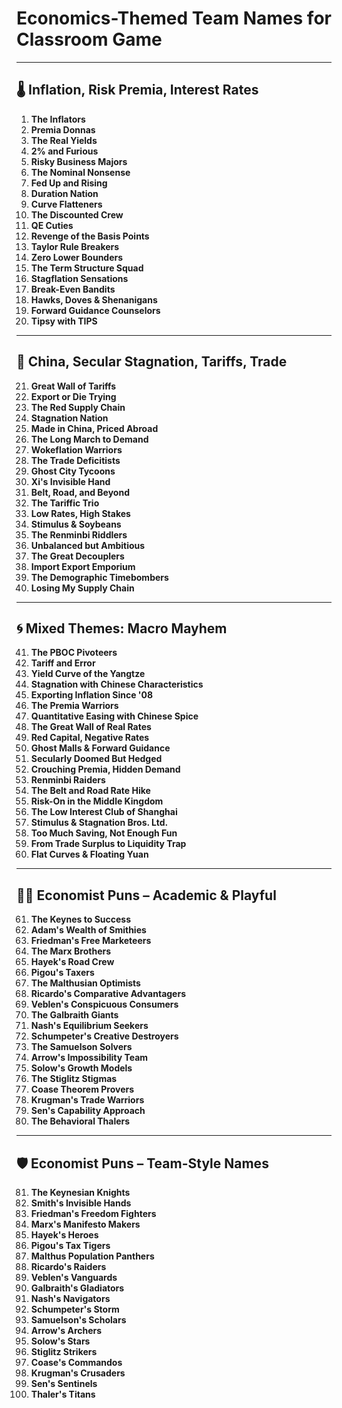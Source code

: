 # Economics-Themed Team Names for Classroom Game

---

## 🌡️ Inflation, Risk Premia, Interest Rates

1. **The Inflators**  
2. **Premia Donnas**  
3. **The Real Yields**  
4. **2% and Furious**  
5. **Risky Business Majors**  
6. **The Nominal Nonsense**  
7. **Fed Up and Rising**  
8. **Duration Nation**  
9. **Curve Flatteners**  
10. **The Discounted Crew**  
11. **QE Cuties**  
12. **Revenge of the Basis Points**  
13. **Taylor Rule Breakers**  
14. **Zero Lower Bounders**  
15. **The Term Structure Squad**  
16. **Stagflation Sensations**  
17. **Break-Even Bandits**  
18. **Hawks, Doves & Shenanigans**  
19. **Forward Guidance Counselors**  
20. **Tipsy with TIPS**

---

## 🐉 China, Secular Stagnation, Tariffs, Trade

21. **Great Wall of Tariffs**  
22. **Export or Die Trying**  
23. **The Red Supply Chain**  
24. **Stagnation Nation**  
25. **Made in China, Priced Abroad**  
26. **The Long March to Demand**  
27. **Wokeflation Warriors**  
28. **The Trade Deficitists**  
29. **Ghost City Tycoons**  
30. **Xi's Invisible Hand**  
31. **Belt, Road, and Beyond**  
32. **The Tariffic Trio**  
33. **Low Rates, High Stakes**  
34. **Stimulus & Soybeans**  
35. **The Renminbi Riddlers**  
36. **Unbalanced but Ambitious**  
37. **The Great Decouplers**  
38. **Import Export Emporium**  
39. **The Demographic Timebombers**  
40. **Losing My Supply Chain**

---

## 🌀 Mixed Themes: Macro Mayhem

41. **The PBOC Pivoteers**  
42. **Tariff and Error**  
43. **Yield Curve of the Yangtze**  
44. **Stagnation with Chinese Characteristics**  
45. **Exporting Inflation Since '08**  
46. **The Premia Warriors**  
47. **Quantitative Easing with Chinese Spice**  
48. **The Great Wall of Real Rates**  
49. **Red Capital, Negative Rates**  
50. **Ghost Malls & Forward Guidance**  
51. **Secularly Doomed But Hedged**  
52. **Crouching Premia, Hidden Demand**  
53. **Renminbi Raiders**  
54. **The Belt and Road Rate Hike**  
55. **Risk-On in the Middle Kingdom**  
56. **The Low Interest Club of Shanghai**  
57. **Stimulus & Stagnation Bros. Ltd.**  
58. **Too Much Saving, Not Enough Fun**  
59. **From Trade Surplus to Liquidity Trap**  
60. **Flat Curves & Floating Yuan**

---

## 👨‍🏫 Economist Puns – Academic & Playful

61. **The Keynes to Success**  
62. **Adam's Wealth of Smithies**  
63. **Friedman's Free Marketeers**  
64. **The Marx Brothers**  
65. **Hayek's Road Crew**  
66. **Pigou's Taxers**  
67. **The Malthusian Optimists**  
68. **Ricardo's Comparative Advantagers**  
69. **Veblen's Conspicuous Consumers**  
70. **The Galbraith Giants**  
71. **Nash's Equilibrium Seekers**  
72. **Schumpeter's Creative Destroyers**  
73. **The Samuelson Solvers**  
74. **Arrow's Impossibility Team**  
75. **Solow's Growth Models**  
76. **The Stiglitz Stigmas**  
77. **Coase Theorem Provers**  
78. **Krugman's Trade Warriors**  
79. **Sen's Capability Approach**  
80. **The Behavioral Thalers**

---

## 🛡️ Economist Puns – Team-Style Names

81. **The Keynesian Knights**  
82. **Smith's Invisible Hands**  
83. **Friedman's Freedom Fighters**  
84. **Marx's Manifesto Makers**  
85. **Hayek's Heroes**  
86. **Pigou's Tax Tigers**  
87. **Malthus Population Panthers**  
88. **Ricardo's Raiders**  
89. **Veblen's Vanguards**  
90. **Galbraith's Gladiators**  
91. **Nash's Navigators**  
92. **Schumpeter's Storm**  
93. **Samuelson's Scholars**  
94. **Arrow's Archers**  
95. **Solow's Stars**  
96. **Stiglitz Strikers**  
97. **Coase's Commandos**  
98. **Krugman's Crusaders**  
99. **Sen's Sentinels**  
100. **Thaler's Titans**